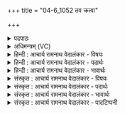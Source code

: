 +++
title = "04-6_1052 तव क्रत्वा"

+++
<details><summary>पदपाठः</summary>

त꣡व꣢꣯। क्र꣡त्वा꣢꣯। त꣡व꣢꣯। ऊ꣣ति꣡भिः꣢। ज्योक्। प꣣श्येम। सू꣡र्य꣢꣯म्। अ꣡थ꣢꣯। नः꣣। व꣡स्य꣢꣯सः। कृ꣣धि। १०५२।
</details>

<details><summary>अधिमन्त्रम् (VC)</summary>

- पवमानः सोमः
- हिरण्यस्तूप आङ्गिरसः
- गायत्री
- षड्जः
</details>

<details><summary>हिन्दी : आचार्य रामनाथ वेदालंकार - विषयः</summary>

आगे पुनः उसी विषय का कथन है।
</details>

<details><summary>हिन्दी : आचार्य रामनाथ वेदालंकार - पदार्थः</summary>

पदार्थान्वयभाषाः -  हे पवमान सोम अर्थात् पवित्रताकारक शुभ गुणकर्मों के प्रेरक परमात्मन् वा राजन् ! (तव क्रत्वा) आपके कर्म वा प्रकृष्ट ज्ञान से, (तव ऊतिभिः) और आपकी रक्षाओं से,हम (ज्योक्) चिरकाल तक (सूर्यम्) सूर्य को (पश्येम) देखते रहें,अर्थात् दीर्घजीवी होवें। (अथ) और (नः) हमें,आप (वस्यसः) अतिशय ऐश्वर्यवान् (कृधि) करो ॥६॥
</details>

<details><summary>हिन्दी : आचार्य रामनाथ वेदालंकार - भावार्थः</summary>

भावार्थभाषाः -  परमात्मा और राजा की रक्षा तथा प्रेरणा प्राप्त करके विज्ञानयुक्त एवं कर्मण्य होकर प्रजाजन पुरुष की पूर्ण आयु जीनेवाले हो जाते हैं ॥६॥
</details>

<details><summary>संस्कृत : आचार्य रामनाथ वेदालंकार - विषयः</summary>

अथ पुनस्तमेव विषयं प्राह।
</details>

<details><summary>संस्कृत : आचार्य रामनाथ वेदालंकार - पदार्थः</summary>

पदार्थान्वयभाषाः -  हे पवमान पवित्रताकारक सोम शुभगुणकर्मप्रेरक परमात्मन् राजन् वा ! (तव क्रत्वा) त्वदीयेन कर्मणा प्रज्ञानेन वा (तव ऊतिभिः) तव रक्षाभिश्च,वयम् (ज्योक्) चिरकालं यावत् (सूर्यम्) आदित्यम् (पश्येम) अवलोकयेम,दीर्घजीविनो भवेमेत्यर्थः। (अथ) अपि च (नः) अस्मान् (वस्यसः) अतिशयेन वसुमतः (कृधि) कुरु ॥६॥
</details>

<details><summary>संस्कृत : आचार्य रामनाथ वेदालंकार - भावार्थः</summary>

भावार्थभाषाः -  परमात्मनो नृपतेश्च रक्षां प्रेरणां च प्राप्य विज्ञानवन्तः कर्मवन्तश्च भूत्वा प्रजाजनाः पुरुषायुषजीविनो जायन्ते ॥६॥
</details>

<details><summary>संस्कृत : आचार्य रामनाथ वेदालंकार - पादटिप्पनी</summary>

टिप्पणी:   १. ऋ० ९।४।६।
</details>